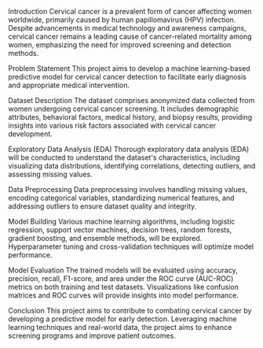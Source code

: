 Introduction
Cervical cancer is a prevalent form of cancer affecting women worldwide, primarily caused by human papillomavirus (HPV) infection. Despite advancements in medical technology and awareness campaigns, cervical cancer remains a leading cause of cancer-related mortality among women, emphasizing the need for improved screening and detection methods.

Problem Statement
This project aims to develop a machine learning-based predictive model for cervical cancer detection to facilitate early diagnosis and appropriate medical intervention.

Dataset Description
The dataset comprises anonymized data collected from women undergoing cervical cancer screening. It includes demographic attributes, behavioral factors, medical history, and biopsy results, providing insights into various risk factors associated with cervical cancer development.

Exploratory Data Analysis (EDA)
Thorough exploratory data analysis (EDA) will be conducted to understand the dataset's characteristics, including visualizing data distributions, identifying correlations, detecting outliers, and assessing missing values.

Data Preprocessing
Data preprocessing involves handling missing values, encoding categorical variables, standardizing numerical features, and addressing outliers to ensure dataset quality and integrity.

Model Building
Various machine learning algorithms, including logistic regression, support vector machines, decision trees, random forests, gradient boosting, and ensemble methods, will be explored. Hyperparameter tuning and cross-validation techniques will optimize model performance.

Model Evaluation
The trained models will be evaluated using accuracy, precision, recall, F1-score, and area under the ROC curve (AUC-ROC) metrics on both training and test datasets. Visualizations like confusion matrices and ROC curves will provide insights into model performance.

Conclusion
This project aims to contribute to combating cervical cancer by developing a predictive model for early detection. Leveraging machine learning techniques and real-world data, the project aims to enhance screening programs and improve patient outcomes.

